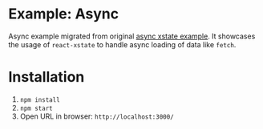 # Example: Async
Async example migrated from original [async xstate example](https://github.com/davidkpiano/xstate/tree/master/examples/async). It showcases the usage of `react-xstate` to handle async loading of data like `fetch`. 

# Installation
1. ``npm install``
2. ``npm start``
3. Open URL in browser: ``http://localhost:3000/``

